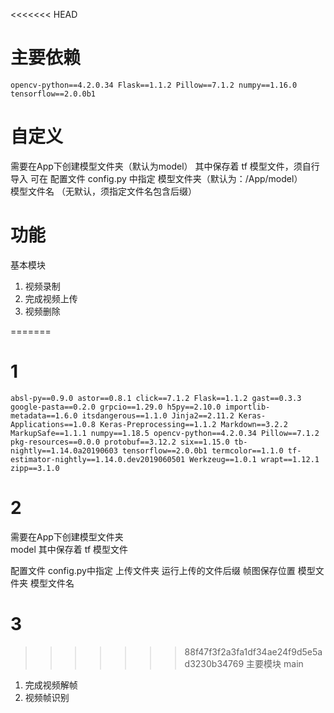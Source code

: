 <<<<<<< HEAD
# 主要依赖

`opencv-python==4.2.0.34
    Flask==1.1.2
    Pillow==7.1.2
    numpy==1.16.0
    tensorflow==2.0.0b1 
`

# 自定义
需要在App下创建模型文件夹（默认为model） 
其中保存着 tf 模型文件，须自行导入
可在 配置文件 config.py 中指定
    模型文件夹（默认为：/App/model）  
    模型文件名 （无默认，须指定文件名包含后缀）

# 功能

基本模块

1. 视频录制
2. 完成视频上传
3. 视频删除

=======
# 1
`absl-py==0.9.0
astor==0.8.1
click==7.1.2
Flask==1.1.2
gast==0.3.3
google-pasta==0.2.0
grpcio==1.29.0
h5py==2.10.0
importlib-metadata==1.6.0
itsdangerous==1.1.0
Jinja2==2.11.2
Keras-Applications==1.0.8
Keras-Preprocessing==1.1.2
Markdown==3.2.2
MarkupSafe==1.1.1
numpy==1.18.5
opencv-python==4.2.0.34
Pillow==7.1.2
pkg-resources==0.0.0
protobuf==3.12.2
six==1.15.0
tb-nightly==1.14.0a20190603
tensorflow==2.0.0b1
termcolor==1.1.0
tf-estimator-nightly==1.14.0.dev2019060501
Werkzeug==1.0.1
wrapt==1.12.1
zipp==3.1.0`

# 2
需要在App下创建模型文件夹    
    model
其中保存着 tf 模型文件

配置文件 config.py中指定
    上传文件夹
    运行上传的文件后缀
    帧图保存位置
    模型文件夹
    模型文件名

# 3 
>>>>>>> 88f47f3f2a3fa1df34ae24f9d5e5ad3230b34769
主要模块 main

1. 完成视频解帧
2. 视频帧识别



